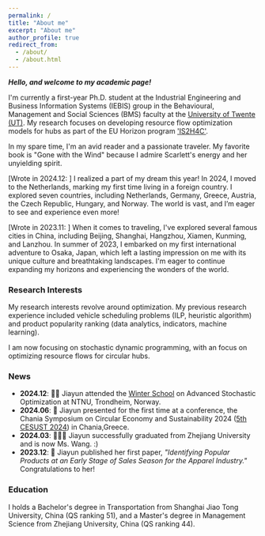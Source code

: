 ```yaml
---
permalink: /
title: "About me"
excerpt: "About me"
author_profile: true
redirect_from: 
  - /about/
  - /about.html
---
```


***Hello, and welcome to my academic page!***


I'm currently a first-year Ph.D. student at the Industrial Engineering and Business Information Systems (IEBIS) group in the Behavioural, Management and Social Sciences (BMS) faculty at the [University of Twente (UT)](https://www.utwente.nl/en/). My research focuses on developing resource flow optimization models for hubs as part of the EU Horizon program ['IS2H4C'](https://is2h4c-project.eu/).

In my spare time, I'm an avid reader and a passionate traveler. My favorite book is "Gone with the Wind" because I admire Scarlett's energy and her unyielding spirit. 

[Wrote in 2024.12: ] I realized a part of my dream this year! In 2024, I moved to the Netherlands, marking my first time living in a foreign country. I explored seven countries, including Netherlands, Germany, Greece, Austria, the Czech Republic, Hungary, and Norway. The world is vast, and I’m eager to see and experience even more!

[Wrote in 2023.11: ]
When it comes to traveling, I've explored several famous cities in China, including Beijing, Shanghai, Hangzhou, Xiamen, Kunming, and Lanzhou. In summer of 2023, I embarked on my first international adventure to Osaka, Japan, which left a lasting impression on me with its unique culture and breathtaking landscapes. I'm eager to continue expanding my horizons and experiencing the wonders of the world.


### Research Interests

My research interests revolve around optimization. 
My previous research experience included vehicle scheduling problems (ILP, heuristic algorithm) and product popularity ranking (data analytics, indicators, machine learning).

I am now focusing on stochastic dynamic programming, with an focus on optimizing resource flows for circular hubs.


### News 
- **2024.12**: 🙇‍♀️ Jiayun attended the [Winter School](https://www.ntnu.edu/studies/courses/I%C3%988404) on Advanced Stochastic Optimization at NTNU, Trondheim, Norway.  
- **2024.06**: 💪 Jiayun presented for the first time at a conference, the Chania Symposium on Circular Economy and Sustainability 2024 ([5th CESUST 2024](https://easychair.org/cfp/5thCESUST2024)) in Chania,Greece.  
- **2024.03**: 🎉🎉🎉 Jiayun successfully graduated from Zhejiang University and is now Ms. Wang. :)  
- **2023.12**: 🤩 Jiayun published her first paper, *"Identifying Popular Products at an Early Stage of Sales Season for the Apparel Industry."* Congratulations to her!  


### Education
I holds a Bachelor's degree in Transportation from Shanghai Jiao Tong University, China (QS ranking 51), and a Master's degree in Management Science from Zhejiang University, China (QS ranking 44).



